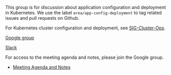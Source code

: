 This group is for discussion about application configuration and deployment in Kubernetes. We use the label `area/app-config-deployment` to tag related issues and pull requests on Github.

For Kubernetes cluster configuration and deployment, see [SIG-Cluster-Ops](SIG-Cluster-Ops).

[Google group](https://groups.google.com/forum/#!forum/kubernetes-sig-config)

[Slack](https://kubernetes.slack.com/messages/sig-configuration/)

For access to the meeting agenda and notes, please join the Google group.
* [Meeting Agenda and Notes](https://docs.google.com/document/d/1FZ_jiOdBZ_bfPD5Y3QMcfs2SCx956QLc9_E0QdR_l20/edit)
